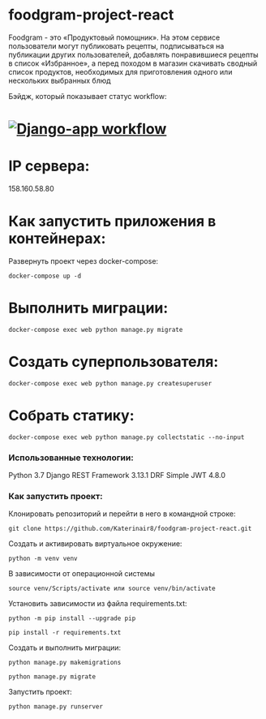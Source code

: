 # foodgram-project-react

Foodgram - это «Продуктовый помощник». На этом сервисе пользователи могут публиковать рецепты, подписываться на публикации других пользователей, добавлять понравившиеся рецепты в список «Избранное», а перед походом в магазин скачивать сводный список продуктов, необходимых для приготовления одного или нескольких выбранных блюд

Бэйдж, который показывает статус workflow:

# [![Django-app workflow](https://github.com/Katerinair8/yamdb_final/actions/workflows/yamdb_workflow.yml/badge.svg?branch=master)](https://github.com/Katerinair8/yamdb_final/actions/workflows/yamdb_workflow.yml)

# IP сервера:

158.160.58.80

# Как запустить приложения в контейнерах:

Развернуть проект через docker-compose:

```
docker-compose up -d
```

# Выполнить миграции:

```
docker-compose exec web python manage.py migrate
```

# Создать суперпользователя:

```
docker-compose exec web python manage.py createsuperuser
```

# Собрать статику:

```
docker-compose exec web python manage.py collectstatic --no-input
```

### Использованные технологии:

Python 3.7
Django REST Framework 3.13.1
DRF Simple JWT 4.8.0

### Как запустить проект:

Клонировать репозиторий и перейти в него в командной строке:

```
git clone https://github.com/Katerinair8/foodgram-project-react.git
```

Cоздать и активировать виртуальное окружение:

```
python -m venv venv
```
В зависимости от операционной системы
```
source venv/Scripts/activate или source venv/bin/activate
```

Установить зависимости из файла requirements.txt:

```
python -m pip install --upgrade pip
```

```
pip install -r requirements.txt
```

Создать и выполнить миграции:

```
python manage.py makemigrations
```

```
python manage.py migrate
```

Запустить проект:

```
python manage.py runserver
